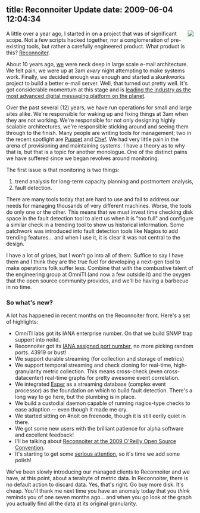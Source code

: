 title: Reconnoiter Update
date: 2009-06-04 12:04:34
---

<p><img src="http://labs.omniti.com/reconnoiter/docs/assets/Noit_72dpi_noBkgrnd.png" style="float:right;"/> A little over a year ago, I started in on a project that was of significant scope.  Not a few scripts hacked together, nor a conglomeration of pre-existing tools, but rather a carefully engineered product.  What product is this?  <a href="https://labs.omniti.com/trac/reconnoiter">Reconnoiter</a>.</p>  <p>About 10 years ago, <a href="http://omniti.com/">we</a> were neck deep in large scale e-mail architecture.  We felt pain, we were up at 3am <em>every</em> night attempting to make systems work.  Finally, we decided enough was enough and started a skunkworks project to build a better e-mail server.  Well, that turned out pretty well.  It's got considerable momentum at this stage and is <a href="http://messagesystems.com/">leading the industry as the most advanced digital messaging platform on the planet</a>.</p>  <p>Over the past several (12) years, we have run operations for small and large sites alike.  We're responsible for waking up and fixing things at 3am when they are not working.  We're responsible for not only designing highly scalable architectures, we're responsible sticking around and seeing them through to the finish.  Many people are writing tools for management; two in the recent spotlight are <a href="http://reductivelabs.com/products/puppet/">Puppet</a> and <a href="http://wiki.opscode.com/display/chef/Home">Chef</a>.  We had very little pain in the arena of provisioning and maintaining systems.  I have a theory as to why that is, but that is a topic for another monologue.  One of the distinct pains we have suffered since we began revolves around monitoring.</p>  <p>The first issue is that monitoring is two things:</p>  <ol><li>trend analysis for long-term capacity planning and postmortem analysis,</il> <li>fault detection.</li></ol>  <p>There are many tools today that are hard to use and fail to address our needs for managing thousands of very different machines.  Worse, the tools do only one or the other.  This means that we must invest time checking disk space in the fault detection tool to alert us when it is "too full" and configure a similar check in a trending tool to show us historical information.  Some patchwork was introduced into fault detection tools like Nagios to add trending features... and when I use it, it is clear it was not central to the design.</p>  <p>I have a lot of gripes, but I won't go into all of them.  Suffice to say I have them and I think they are the true fuel for developing a next-gen tool to make operations folk suffer less.  Combine that with the combustive talent of the engineering group at OmniTI (and now a few outside it) and the oxygen that the open source community provides, and we'll be having a barbecue in no time.</p>  <h3>So what's new?</h3>  <p>A lot has happened in recent months on the Reconnoiter front. Here's a set of highlights:</p>  <ul> <li>OmniTI labs got its IANA enterprise number.  On that we build SNMP trap support into noitd.</li> <li>Reconnoiter got its <a href="http://www.google.com/search?q=reconnoiter+IANA+well+known+tcp">IANA assigned port number</a>, no more picking random ports. 43919 or bust!</li> <li>We support durable streaming (for collection and storage of metrics)</li> <li>We support temporal streaming and check cloning for real-time, high-granularity metric collection.  This means cross-check (even cross-datacenter) real-time graphs for pretty awesome event correlation.</li> <li>We integrated <a href="http://esper.codehaus.org/">Esper</a> as a streaming database (complex event processor) as the foundation on which to build fault detection.  There's a long way to go here, but the plumbing is in place.</li> <li>We build a custodial daemon capable of running nagios-type checks to ease adoption -- even though it made me cry.</li> <li>We started sitting on #noit on freenode, though it is still eerily quiet in there.</li> <li>We got some new users with the brilliant patience for alpha software and excellent feedback!</li> <li>I'll be talking about <a href="http://en.oreilly.com/oscon2009/public/schedule/detail/7931">Reconnoiter at the 2009 O'Reilly Open Source Convention</a>.</li> <li>It's starting to get some <a href="http://itknowledgeexchange.techtarget.com/server-farm/new-open-source-it-management-tool-lighter-weight-than-nagios-more-granular-than-cacti/">serious attention</a>, so it's time we add some polish!</li> </ul>  <p>We've been slowly introducing our managed clients to Reconnoiter and we have, at this point, about a terabyte of metric data.  In Reconnoiter, there is no default action to discard data.  Yes, that's right.  Go buy more disk.  It's cheap.  You'll thank me next time you have an anomaly today that you <em>think</em> reminds you of one seven months ago... and when you go look at the graph you actually find all the data at its original granularity.</p>
